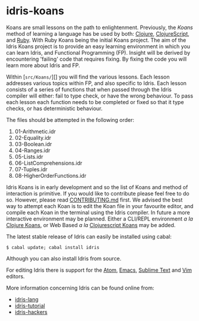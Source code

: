 idris-koans
===========

Koans are small lessons on the path to enlightenment. Previously, the _Koans_
method of learning a language has be used by both: [Clojure][],
[ClojureScript][], and [Ruby][]. With Ruby Koans being the initial Koans
project. The aim of the Idris Koans project is to provide an easy learning
environment in which you can learn Idris, and Functional Programming (FP).
Insight will be derived by encountering 'failing' code that requires fixing. By
fixing the code you will learn more about Idris and FP.

[Clojure]:       http://clojurekoans.com/
[ClojureScript]: http://clojurescriptkoans.com/
[Ruby]:          http://rubykoans.com/

Within [`src/Koans/`][] you will find the various lessons. Each lesson addresses
various topics within FP, and also specific to Idris. Each lesson consists of a
series of functions that when passed through the Idris compiler will either:
fail to type check, or have the wrong behaviour. To pass each lesson each
function needs to be completed or fixed so that it type checks, or has
deterministic behaviour.

[`Koans`]: ./src/Koans/

The files should be attempted in the following order:

1. 01-Arithmetic.idr
1. 02-Equality.idr
1. 03-Boolean.idr
1. 04-Ranges.idr
1. 05-Lists.idr
1. 06-ListComprehensions.idr
1. 07-Tuples.idr
1. 08-HigherOrderFunctions.idr

Idris Koans is in early development and so the list of Koans and method of
interaction is primitive. If you would like to contribute please feel free to do
so. However, please read [CONTRIBUTING.md] first. We advised the best way to
attempt each Koan is to edit the Koan file in your favourite editor, and compile
each Koan in the terminal using the Idris compiler. In future a more interactive
environment may be planned. Either a CLI/REPL environment _a la_
[Clojure Koans](http://clojurekoans.com/), or Web Based _a la_
[Clojurescript Koans](http://clojurescriptkoans.com/) may be added.

[CONTRIBUTING.md]: ./CONTRIBUTING.md

The latest stable release of Idris can easily be installed using cabal:

    $ cabal update; cabal install idris

Although you can also install Idris from source.

For editing Idris there is support for the [Atom][], [Emacs][], [Sublime Text][]
and [Vim][] editors.

[Atom]:         https://github.com/idris-hackers/atom-language-idris
[Emacs]:        https://github.com/idris-hackers/idris-mode
[Sublime Text]: https://github.com/idris-hackers/idris-sublime
[Vim]:          https://github.com/idris-hackers/idris-vim

More information concerning Idris can be found online from:

* [idris-lang](http://www.idris-lang.org/)
* [idris-tutorial](https://github.com/idris-hackers/idris-tutorial)
* [idris-hackers](http://idris-hackers.github.io/)
